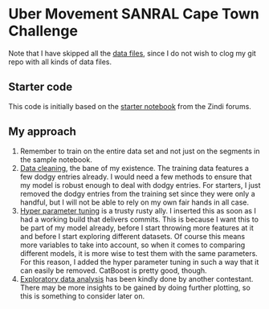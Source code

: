# Uber Movement SANRAL Cape Town Challenge
Note that I have skipped all the [data files](https://zindi.africa/competitions/uber-movement-sanral-cape-town-challenge/data), since I do not wish to clog my git repo with all kinds of data files.

## Starter code
This code is initially based on the [starter notebook](https://colab.research.google.com/drive/1HjJhghj2b5JJnOFNTcojLfAicDf5QWWK#scrollTo=F7CulRNdygp_&forceEdit=true&sandboxMode=true) from the Zindi forums.

## My approach
1. Remember to train on the entire data set and not just on the segments in the sample notebook.
1. [Data cleaning](https://towardsdatascience.com/data-cleaning-101-948d22a92e4), the bane of my existence. The training data features a few dodgy entries already. I would need a few methods to ensure that my model is robust enough to deal with dodgy entries. For starters, I just removed the dodgy entries from the training set since they were only a handful, but I will not be able to rely on my own fair hands in all case.
1. [Hyper parameter tuning](https://effectiveml.com/using-grid-search-to-optimise-catboost-parameters.html) is a trusty rusty ally. I inserted this as soon as I had a working build that delivers commits. This is because I want this to be part of my model already, before I start throwing more features at it and before I start exploring different datasets. Of course this means more variables to take into account, so when it comes to comparing different models, it is more wise to test them with the same parameters. For this reason, I added the hyper parameter tuning in such a way that it can easily be removed. CatBoost is pretty good, though.
1. [Exploratory data analysis](https://github.com/thusodangersimon/sanral_hack/blob/master/notebooks/EDA.ipynb) has been kindly done by another contestant. There may be more insights to be gained by doing further plotting, so this is something to consider later on.	
